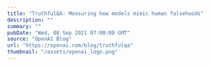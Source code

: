 ```yaml
---
title: "TruthfulQA: Measuring how models mimic human falsehoods"
description: ""
summary: ""
pubDate: "Wed, 08 Sep 2021 07:00:00 GMT"
source: "OpenAI Blog"
url: "https://openai.com/blog/truthfulqa"
thumbnail: "/assets/openai_logo.png"
---
```


